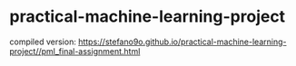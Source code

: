 # practical-machine-learning-project

compiled version: https://stefano9o.github.io/practical-machine-learning-project//pml_final-assignment.html
